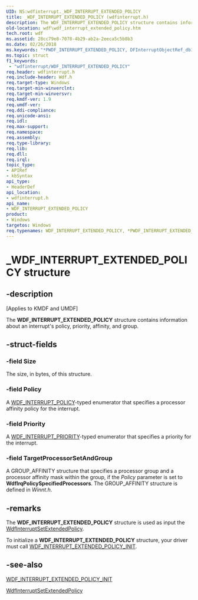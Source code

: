 ```yaml
---
UID: NS:wdfinterrupt._WDF_INTERRUPT_EXTENDED_POLICY
title: _WDF_INTERRUPT_EXTENDED_POLICY (wdfinterrupt.h)
description: The WDF_INTERRUPT_EXTENDED_POLICY structure contains information about an interrupt's policy, priority, affinity, and group.
old-location: wdf\wdf_interrupt_extended_policy.htm
tech.root: wdf
ms.assetid: 28cc79e8-7078-4b29-ab2a-2eeca5c5b8b3
ms.date: 02/26/2018
ms.keywords: "*PWDF_INTERRUPT_EXTENDED_POLICY, DFInterruptObjectRef_db1feccc-0171-4163-b95f-6be057430176.xml, PWDF_INTERRUPT_EXTENDED_POLICY, PWDF_INTERRUPT_EXTENDED_POLICY structure pointer, WDF_INTERRUPT_EXTENDED_POLICY, WDF_INTERRUPT_EXTENDED_POLICY structure, _WDF_INTERRUPT_EXTENDED_POLICY, kmdf.wdf_interrupt_extended_policy, wdf.wdf_interrupt_extended_policy, wdfinterrupt/PWDF_INTERRUPT_EXTENDED_POLICY, wdfinterrupt/WDF_INTERRUPT_EXTENDED_POLICY"
ms.topic: struct
f1_keywords:
 - "wdfinterrupt/WDF_INTERRUPT_EXTENDED_POLICY"
req.header: wdfinterrupt.h
req.include-header: Wdf.h
req.target-type: Windows
req.target-min-winverclnt: 
req.target-min-winversvr: 
req.kmdf-ver: 1.9
req.umdf-ver: 
req.ddi-compliance: 
req.unicode-ansi: 
req.idl: 
req.max-support: 
req.namespace: 
req.assembly: 
req.type-library: 
req.lib: 
req.dll: 
req.irql: 
topic_type:
- APIRef
- kbSyntax
api_type:
- HeaderDef
api_location:
- wdfinterrupt.h
api_name:
- WDF_INTERRUPT_EXTENDED_POLICY
product:
- Windows
targetos: Windows
req.typenames: WDF_INTERRUPT_EXTENDED_POLICY, *PWDF_INTERRUPT_EXTENDED_POLICY
---
```


# _WDF_INTERRUPT_EXTENDED_POLICY structure


## -description


<p class="CCE_Message">[Applies to KMDF and UMDF]</p>

The <b>WDF_INTERRUPT_EXTENDED_POLICY</b> structure contains information about an interrupt's policy, priority, affinity, and group.


## -struct-fields




### -field Size

The size, in bytes, of this structure.


### -field Policy

A <a href="https://docs.microsoft.com/windows-hardware/drivers/ddi/content/wdfinterrupt/ne-wdfinterrupt-_wdf_interrupt_policy">WDF_INTERRUPT_POLICY</a>-typed enumerator that specifies a processor affinity policy for the interrupt.


### -field Priority

A <a href="https://docs.microsoft.com/windows-hardware/drivers/ddi/content/wdfinterrupt/ne-wdfinterrupt-_wdf_interrupt_priority">WDF_INTERRUPT_PRIORITY</a>-typed enumerator that specifies a priority for the interrupt.


### -field TargetProcessorSetAndGroup

A GROUP_AFFINITY structure that specifies a processor group and a processor affinity mask within the group, if the <i>Policy</i> parameter is set to <b>WdfIrqPolicySpecifiedProcessors</b>. The GROUP_AFFINITY structure is defined in <i>Winnt.h</i>. 


## -remarks



The <b>WDF_INTERRUPT_EXTENDED_POLICY</b> structure is used as input the <a href="https://docs.microsoft.com/windows-hardware/drivers/ddi/content/wdfinterrupt/nf-wdfinterrupt-wdfinterruptsetextendedpolicy">WdfInterruptSetExtendedPolicy</a>. 

To initialize a <b>WDF_INTERRUPT_EXTENDED_POLICY</b> structure, your driver must call <a href="https://docs.microsoft.com/windows-hardware/drivers/ddi/content/wdfinterrupt/nf-wdfinterrupt-wdf_interrupt_extended_policy_init">WDF_INTERRUPT_EXTENDED_POLICY_INIT</a>.




## -see-also




<a href="https://docs.microsoft.com/windows-hardware/drivers/ddi/content/wdfinterrupt/nf-wdfinterrupt-wdf_interrupt_extended_policy_init">WDF_INTERRUPT_EXTENDED_POLICY_INIT</a>



<a href="https://docs.microsoft.com/windows-hardware/drivers/ddi/content/wdfinterrupt/nf-wdfinterrupt-wdfinterruptsetextendedpolicy">WdfInterruptSetExtendedPolicy</a>
 

 

